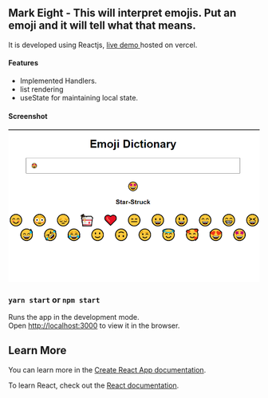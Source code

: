 ## Mark Eight - This will interpret emojis. Put an emoji and it will tell what that means.

It is developed using Reactjs, [live demo ]() hosted on vercel.

#### Features

- Implemented Handlers.
- list rendering
- useState for maintaining local state.

#### Screenshot

![screenshot](snapshot.PNG)

### `yarn start` or `npm start`

Runs the app in the development mode.\
Open [http://localhost:3000](http://localhost:3000) to view it in the browser.

## Learn More

You can learn more in the [Create React App documentation](https://facebook.github.io/create-react-app/docs/getting-started).

To learn React, check out the [React documentation](https://reactjs.org/).
